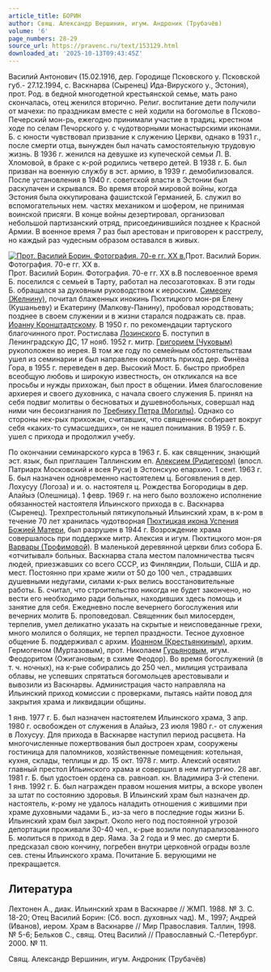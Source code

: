 ```yaml
---
article_title: БОРИН
author: Свящ. Александр Вершинин, игум. Андроник (Трубачёв)
volume: '6'
page_numbers: 28-29
source_url: https://pravenc.ru/text/153129.html
downloaded_at: '2025-10-13T09:43:45Z'
---
```


Василий Антонович (15.02.1916, дер. Городище Псковского у. Псковской губ.- 27.12.1994, с. Васкнарва (Сыренец) Ида-Вируского у., Эстония), прот. Род. в бедной многодетной крестьянской семье, мать рано скончалась, отец женился вторично. Религ. воспитание дети получили от мачехи: по праздникам вместе с ней ходили на богомолье в Псково-Печерский мон-рь, ежегодно принимали участие в традиц. крестном ходе по селам Печорского у. с чудотворными монастырскими иконами. Б. с юности чувствовал призвание к служению Церкви, однако в 1931 г., после смерти отца, вынужден был начать самостоятельную трудовую жизнь. В 1936 г. женился на девушке из купеческой семьи Л. В. Хломовой, в браке с к-рой родились четверо детей. В 1938 г. Б. был призван на военную службу в эст. армию, в 1939 г. демобилизовался. После установления в 1940 г. советской власти в Эстонии был раскулачен и скрывался. Во время второй мировой войны, когда Эстония была оккупирована фашистской Германией, Б. служил во вспомогательных нем. частях механиком и шофером, не принимая воинской присяги. В конце войны дезертировал, организовал небольшой партизанский отряд, присоединившийся позднее к Красной Армии. В военное время 7 раз был арестован и приговорен к расстрелу, но каждый раз чудесным образом оставался в живых.

[![Прот. Василий Борин. Фотография. 70-е гг. XX в.](https://pravenc.ru/data/435/461/1234/i200.jpg "Кликните для увеличения картинки")](https://pravenc.ru/data/435/461/1234/i400.jpg)Прот. Василий Борин. Фотография. 70-е гг. XX в.  
Прот. Василий Борин. Фотография. 70-е гг. XX в.В послевоенное время Б. поселился с семьей в Тарту, работал на лесозаготовках. В эти годы Б. обращался за духовным руководством к иеросхим. [Симеону (Желнину)](<https://pravenc.ru/text/Симеону (Желнину).html>), почитал блаженных инокинь Пюхтицкого мон-ря Елену (Кушаньеву) и Екатерину (Малкову-Панину), пробовал юродствовать; позднее в своем служении и в жизни старался подражать св. прав. [Иоанну Кронштадтскому](<https://pravenc.ru/text/Иоанну Кронштадтскому.html>). В 1950 г. по рекомендации тартуского благочинного прот. Ростислава [Лозинского](https://pravenc.ru/text/Лозинского.html) Б. поступил в Ленинградскую ДС, 17 нояб. 1952 г. митр. [Григорием (Чуковым)](https://pravenc.ru/text/ГРИГОРИЙ.html) рукоположен во иерея. В том же году по семейным обстоятельствам ушел из семинарии и был направлен окормлять приход дер. Финёва Гора, в 1955 г. переведен в дер. Высокий Мост. Б. быстро приобрел всеобщую любовь и широкую известность, он откликался на все просьбы и нужды прихожан, был прост в общении. Имея благословение архиерея и своего духовника, с начала своего служения Б. принял на себя подвиг молитвы о бесноватых и душевнобольных, совершал над ними чин бесоизгнания по [Требнику Петра (Могилы)](<https://pravenc.ru/text/Требнику Петра (Могилы).html>). Однако со стороны нек-рых прихожан, считавших, что священник собирает вокруг себя «каких-то сумасшедших», он не нашел понимания. В 1959 г. Б. ушел с прихода и продолжил учебу.

По окончании семинарского курса в 1963 г. Б. как священник, знающий эст. язык, был приглашен Таллинским еп. [Алексием (Ридигером)](<https://pravenc.ru/text/Алексием (Ридигером).html>) (впосл. Патриарх Московский и всея Руси) в Эстонскую епархию. 1 сент. 1963 г. Б. был назначен одновременно настоятелем ц. Богоявления в дер. Лохусуу (Логоза) и и. о. настоятеля ц. Рождества Богородицы в дер. Алайыэ (Олешница). 1 февр. 1969 г. на него было возложено исполнение обязанностей настоятеля Ильинского прихода в с. Васкнарва (Сыренец). Трехпрестольный пятикупольный Ильинский храм, в к-ром в течение 70 лет хранилась чудотворная [Пюхтицкая икона Успения Божией Матери](<https://pravenc.ru/text/Пюхтицкая икона Успения Божией Матери.html>), был разрушен в 1944 г. Возрождение храма совершалось при поддержке митр. Алексия и игум. Пюхтицкого мон-ря [Варвары (Трофимовой)](<https://pravenc.ru/text/Варвары (Трофимовой).html>). В маленькой деревянной церкви близ собора Б. «отчитывал» больных. Васкнарва стала местом паломничества тысяч людей, приезжавших со всего СССР, из Финляндии, Польши, США и др. мест. Постоянно при храме жили от 50 до 100 чел., страдавших душевными недугами, силами к-рых велись восстановительные работы. Б. считал, что строительство никогда не будет закончено, но вести его необходимо ради больных, находивших здесь помощь и занятие для себя. Ежедневно после вечернего богослужения или вечерних молитв Б. проповедовал. Священник был милосерден, терпелив, умел деликатно указать на скрытые и неисповеданные грехи, много молился о болящих, не терпел праздности. Тесное духовное общение Б. поддерживал с архим. [Иоанном (Крестьянкиным)](<https://pravenc.ru/text/Иоанном (Крестьянкиным).html>), архим. Гермогеном (Муртазовым), прот. Николаем [Гурьяновым](https://pravenc.ru/text/ГУРЬЯНОВ.html), игум. Феодоритом (Ожигановым; в схиме Феодор). Во время богослужений (в т. ч. ночных), на к-рые собирались до 250 чел., милиция устраивала облавы, не успевших спрятаться богомольцев арестовывали и вывозили из Васкнарвы. Администрация часто направляла на Ильинский приход комиссии с проверками, пытаясь найти повод для закрытия храма и ликвидации общины.

1 янв. 1977 г. Б. был назначен настоятелем Ильинского храма, 3 апр. 1980 г. освобожден от служения в Алайыэ, 23 июля 1980 г.- от служения в Лохусуу. Для прихода в Васкнарве наступил период расцвета. На многочисленные пожертвования был достроен храм, сооружены гостиница для паломников, хозяйственные помещения: котельная, кухня, склады, теплицы и др. 15 окт. 1978 г. митр. Алексий освятил главный престол Ильинского храма и совершил в нем литургию. 28 авг. 1981 г. Б. был удостоен ордена св. равноап. кн. Владимира 3-й степени. 1 янв. 1992 г. Б. был награжден правом ношения митры, а вскоре уволен за штат по состоянию здоровья. В Ильинский храм был назначен др. настоятель, к-рому не удалось наладить отношения с жившими при храме духовными чадами Б., из-за чего в последние годы жизни Б. Ильинский храм был закрыт. Около него под постоянной угрозой депортации проживали 30-40 чел., к-рые возили полупарализованного Б. молиться в приход в дер. Яама. За 2 года и 9 мес. до смерти Б. предсказал свою кончину, погребен внутри церковной ограды возле сев. стены Ильинского храма. Почитание Б. верующими не прекращается.

## Литература

Лехтонен А., диак. Ильинский храм в Васкнарве // ЖМП. 1988. № 3. С. 18-20; Отец Василий Борин: (Сб. восп. духовных чад). М., 1997; Андрей (Иванов), иером. Храм в Васкнарве // Мир Православия. Таллин, 1998. № 5-6; Бельков С., свящ. Отец Василий // Православный С.-Петербург. 2000. № 11.

Свящ. Александр Вершинин, игум. Андроник (Трубачёв)
